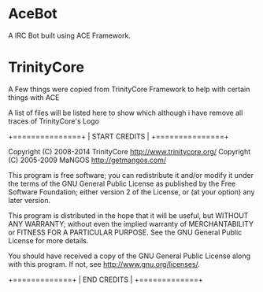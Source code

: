 AceBot
======

A IRC Bot built using ACE Framework.


TrinityCore
===========

A Few things were copied from TrinityCore Framework to help with certain things with ACE

A list of files will be listed here to show which although i have remove all traces of TrinityCore's Logo

+===============+
| START CREDITS |
+===============+

 Copyright (C) 2008-2014 TrinityCore <http://www.trinitycore.org/>
 Copyright (C) 2005-2009 MaNGOS <http://getmangos.com/>

 This program is free software; you can redistribute it and/or modify it
 under the terms of the GNU General Public License as published by the
 Free Software Foundation; either version 2 of the License, or (at your
 option) any later version.

 This program is distributed in the hope that it will be useful, but WITHOUT
 ANY WARRANTY; without even the implied warranty of MERCHANTABILITY or
 FITNESS FOR A PARTICULAR PURPOSE. See the GNU General Public License for
 more details.

 You should have received a copy of the GNU General Public License along
 with this program. If not, see <http://www.gnu.org/licenses/>.

+=============+
| END CREDITS |
+=============+
